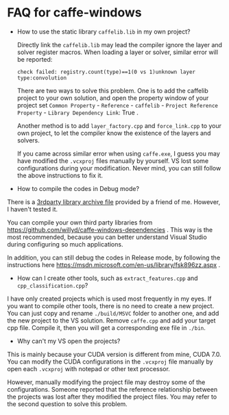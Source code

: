 FAQ for caffe-windows
================

 - How to use the static library `caffelib.lib` in my own project?
 
   Directly link the `caffelib.lib` may lead the compiler ignore the layer and solver register macros. When loading a layer or solver,
   similar error will be reported:
   ```
   check failed: registry.count(type)==1(0 vs 1)unknown layer type:convolution
   ```
   There are two ways to solve this problem. One is to add the caffelib project to your own solution, and open the property window of
   your project set
   `Common Property` - `Reference` - `caffelib` - `Project Reference Property` - `Library Dependency Link`: True .
   
   Another method is to add `layer_factory.cpp` and `force_link.cpp` to your own project, to let the compiler know the existence of
   the layers and solvers.
   
   If you came across similar error when using `caffe.exe`, I guess you may have modified the `.vcxproj` files manually by yourself. VS lost some configurations during your modification. Never mind, you can still follow the above instructions to fix it.
   
 - How to compile the codes in Debug mode?
   
  There is a [3rdparty library archive file](http://pan.baidu.com/s/1qW88MTY) provided by a friend of me. However, I haven't tested it.

  You can compile your own third party libraries from https://github.com/willyd/caffe-windows-dependencies . This way is the most recommended, because you can better understand Visual Studio during configuring so much applications.
  
  In addition, you can still debug the codes in Release mode, by following the instructions here https://msdn.microsoft.com/en-us/library/fsk896zz.aspx .

 - How can I create other tools, such as `extract_features.cpp` and `cpp_classification.cpp`?
  
  I have only created projects which is used most frequently in my eyes. If you want to compile other tools, there is no need to create a new project. You can just copy and rename `./build/MSVC` folder to another one, and add the new project to the VS solution. Remove `caffe.cpp` and add your target cpp file. Compile it, then you will get a corresponding exe file in `./bin`.

 - Why can't my VS open the projects?
  
  This is mainly because your CUDA version is different from mine, CUDA 7.0. You can modify the CUDA configurations in the `.vcxproj` file manually by open each `.vcxproj` with notepad or other text processor. 

  However, manually modifying the project file may destroy some of the configurations. Someone reported that the reference relationship between the projects was lost after they modified the project files. You may refer to the second question to solve this problem.
